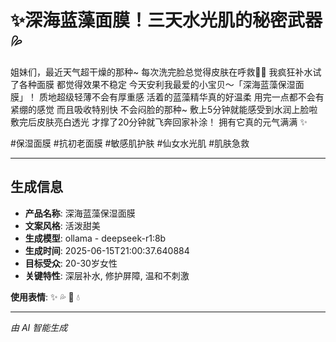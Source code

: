 # ✨深海蓝藻面膜！三天水光肌的秘密武器 💦

姐妹们，最近天气超干燥的那种~
每次洗完脸总觉得皮肤在呼救🌊💦 我疯狂补水试了各种面膜 都觉得效果不稳定 今天安利我最爱的小宝贝～「深海蓝藻保湿面膜」！
质地超级轻薄不会有厚重感 活着的蓝藻精华真的好温柔 用完一点都不会有紧绷的感觉 而且吸收特别快 不会闷脸的那种~
敷上5分钟就能感受到水润上脸啦 敷完后皮肤亮白透光 才撑了20分钟就飞奔回家补涂！ 拥有它真的元气满满 ✨

#保湿面膜 #抗初老面膜 #敏感肌护肤 #仙女水光肌 #肌肤急救

---

## 生成信息

- **产品名称**: 深海蓝藻保湿面膜
- **文案风格**: 活泼甜美
- **生成模型**: ollama - deepseek-r1:8b
- **生成时间**: 2025-06-15T21:00:37.640884
- **目标受众**: 20-30岁女性
- **关键特性**: 深层补水, 修护屏障, 温和不刺激

**使用表情**: ✨ 💦 🌊 💧

---
*由 AI 智能生成*